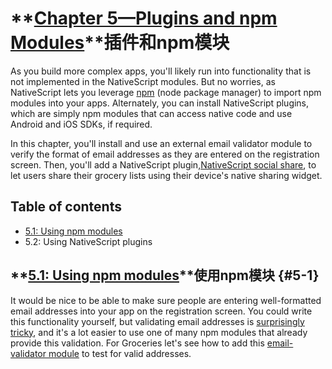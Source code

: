 # **[Chapter 5—Plugins and npm Modules](http://docs.nativescript.org/tutorial/chapter-5#chapter-5plugins-and-npm-modules)**插件和npm模块

As you build more complex apps, you'll likely run into functionality that is not implemented in the NativeScript modules. But no worries, as NativeScript lets you leverage [npm](https://www.npmjs.com/) \(node package manager\) to import npm modules into your apps. Alternately, you can install NativeScript plugins, which are simply npm modules that can access native code and use Android and iOS SDKs, if required.

In this chapter, you'll install and use an external email validator module to verify the format of email addresses as they are entered on the registration screen. Then, you'll add a NativeScript plugin,[NativeScript social share](https://www.npmjs.com/package/nativescript-social-share), to let users share their grocery lists using their device's native sharing widget.

## **Table of contents**

* [5.1: Using npm modules](#5-1)
* 5.2: Using NativeScript plugins

## **[5.1: Using npm modules](http://docs.nativescript.org/tutorial/chapter-5#51-using-npm-modules)**使用npm模块 {#5-1}

It would be nice to be able to make sure people are entering well-formatted email addresses into your app on the registration screen. You could write this functionality yourself, but validating email addresses is [surprisingly tricky](http://stackoverflow.com/questions/46155/validate-email-address-in-javascript), and it's a lot easier to use one of many npm modules that already provide this validation. For Groceries let's see how to add this [email-validator module](https://www.npmjs.com/package/email-validator) to test for valid addresses.

